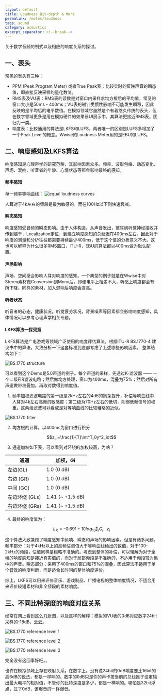 ```yaml
---
layout: default
title: Loudness Bit-depth & More
permalink: /notes/loudness
tags: sound
category: acoustics
excerpt_separator: <!--break-->
---
```


关于数字音频的制式以及相应的响度关系的探讨。
<!--break-->

## 一、表头

常见的表头有三种：

* PPM (Peak Program Meter) 或者True Peak表：比较实时的反映声音的瞬态值，即直接反映采样的量化数值。
* RMS表及VU表：RMS表的读数是对窗口内采样求均方根后的平均值，常见的窗口大小是50ms - 400ms；VU表的磁针受惯性影响不可能发生瞬移，因此反映的是平均后的电平数值。在模拟领域它虽然是个有着悠久传统的表头，但在数字领域更多是用在模拟硬件的效果器UI展示中，其算法更接近RMS表，固归为一类。
* 响度表：比较通用的算法是LKFS和LUFS，两者唯一的区别是LUFS多增加了一个Peak Level的概念。Wwise的Loudness Meter用的是EBU的LUFS。

## 二、响度感知及LKFS算法

响度感知是心理声学的研究范畴，其影响因素众多。频率、波形包络、动态变化、声场、混响、听音者的年龄、心情状态等都会影响最终的感知。

#### 频率感知

单一频率等响曲线：
![equal loudness curves](\assets\images\fletcher_munson.jpg)  

人耳对于4k左右的频段是最为敏感的，而在100Hz以下则快速衰减。

#### 瞬态感知

响度感知受音频的瞬态影响。由于人体构造，从声音发出，被耳蜗听觉神经接收并传到脑干，Localization定位，到建立响度感知的总延迟在400ms左右。因此对于响度的测量和分析往往都需要持续最少400ms，低于这个值的分析意义不大。这也可以解释为什么很多RMS窗口，ITU-R，EBU的算法都以400ms做为默认配置。

#### 声场影响

声场、空间感会影响人耳对响度的感知。一个典型的例子就是在Wwise中对Stereo素材做Conversion到Mono后，即便电平上相差不大，听感上响度都会有所下降。同样的素材，加入混响后响度会提高。

#### 听者状态

听音者的心态，健康状况，听觉疲劳状况，背景噪声等因素都会影响响度感知，具体情况可以参考心理声学相关专题。

#### LKFS算法一探究竟 

LKFS算法是广电游戏等领域广泛使用的响度评估算法。根据ITU-R BS.1770-4 建议书中的算法，大致分析一下这套标准到底都考虑了上述哪些影响因素。
整体结构如下：

![BS.1770 structure](\assets\images\BS.1770-global.jpg) 

可以看到这个Demo是5.0声道的例子。每个声道的采样，先通过K-滤波器 —— 一个二级FIR滤波电路；然后做均方处理，窗口为400ms，混叠为75%；然后对所有声道做带权叠加，再取对数得到响度值。

1) 频率加权滤波电路的第一级是2kHz左右的4dB的搁架提升，补偿等响曲线中人耳对4k左右高频的敏感度；第二级为70Hz左右的低切，削弱低频信号的权重。这两级滤波可以看成是对等响曲线的比较粗略的近似。

![BS.1770 filter](\assets\images\BS.1770-filter.jpg) 

2) 均方根的计算，以400ms为窗口进行积分

$$z_i=\frac{1}{T}\int^T_0y^2_idt$$

3) 通道加权如下表，可以看到对环绕的加权较高，为啥？

| 通道 | 加权，Gi |
| ---- | -------- |
| 左边(GL) | 1.0 (0 dB) |
| 右边 (GR) | 1.0 (0 dB) |
| 中间 (GC) | 1.0 (0 dB) |
| 左边环绕 (GLs) | 1.41 (~ +1.5 dB) |
| 右边环绕 (GRs) | 1.41 (~ +1.5 dB) |

4) 最终的响度值为：

$$L_K=–0.691+10 log_{10}\sum_iG_i·z_i$$

这个算法大致兼顾了响度感知中频响、瞬态和声场的影响因素。但是有诸多问题。频率部分：对于4kHz以上的高频估测值大于等响曲线给出的数值，对于100-2kHz的频段，估值同样是粗略不准确的。考虑到整体的补偿，可以理解为对于全幅的响度感知是接近真实值的，而对于局部频段是不准确的，不适用于频段较为集中的声音。瞬态部分：采用了400ms的窗口和75%的混叠，因此算法不适用于单个音效的响度判断，而是适合长时间的整体响度评价。

综上，LKFS可以用来评价音乐、游戏制品、广播电视的整体响度情况，不适合用来评价较短素材和非全频段的素材响度。

## 三、不同比特深度的响度对应关系

经常在网上看到这么几张图，以及这样的解释：模拟的VU表的0dB对应数字24bit采样的-18dB，云云。

![BS.1770 reference level 1](\assets\images\reflevel1.png) 

![BS.1770 reference level 2](\assets\images\reflevel2.png) 

![BS.1770 reference level 3](\assets\images\reflevel3.png) 

完全没有这回事好吧。。

也许在模拟领域上存在映射关系，在数字上，没有说24bit的0dB响度要比16bit的高6dB的说法，都是一样响的。数字的0dB只是你的声卡按当前的总线推子设定输出最大电平的相对值，不管你的比特深度是多少，都是一样响的。哪怕是32bit浮点，过了0dB，该爆音的一样爆音。

<script type="text/javascript" async="" src="https://cdn.mathjax.org/mathjax/latest/MathJax.js?config=TeX-MML-AM_CHTML"> </script>